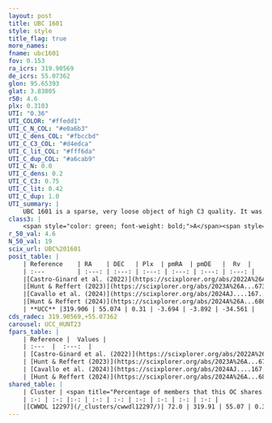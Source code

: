 ```yaml
---
layout: post
title: UBC 1601
style: style
title_flag: true
more_names: 
fname: ubc1601
fov: 0.153
ra_icrs: 319.90569
de_icrs: 55.07362
glon: 95.65393
glat: 3.83805
r50: 4.6
plx: 0.3103
UTI: "0.36"
UTI_COLOR: "#ffedd1"
UTI_C_N_COL: "#e0a6b3"
UTI_C_dens_COL: "#fbccbd"
UTI_C_C3_COL: "#d4edca"
UTI_C_lit_COL: "#fff6da"
UTI_C_dup_COL: "#a6cab9"
UTI_C_N: 0.0
UTI_C_dens: 0.2
UTI_C_C3: 0.75
UTI_C_lit: 0.42
UTI_C_dup: 1.0
UTI_summary: |
    UBC 1601 is a sparse, very loose object of high C3 quality. It was recently reported in the literature. This object shares a significant percentage of members with a later reported entry.<br><br><span style="color: #99180f; font-weight: bold;">Warning: </span>contains less than 25 stars with <i>P>0.5</i> estimated.
class3: |
    <span style="color: green; font-weight: bold;">A</span><span style="color: #FFC300; font-weight: bold;">B</span>
r_50_val: 4.6
N_50_val: 19
scix_url: UBC%201601
posit_table: |
    | Reference    | RA    | DEC   | Plx  | pmRA  | pmDE   |  Rv  |
    | :---         | :---: | :---: | :---: | :---: | :---: | :---: |
    |[Castro-Ginard et al. (2022)](https://scixplorer.org/abs/2022A%26A...661A.118C) | 319.91 | 55.06 | 0.3 | -3.69 | -3.87 | -- |
    |[Hunt & Reffert (2023)](https://scixplorer.org/abs/2023A%26A...673A.114H) | 319.926 | 55.08 | 0.309 | -3.686 | -3.872 | -34.634 |
    |[Cavallo et al. (2024)](https://scixplorer.org/abs/2024AJ....167...12C) | 319.9 | 55.07 | 0.317 | -- | -- | -- |
    |[Hunt & Reffert (2024)](https://scixplorer.org/abs/2024A%26A...686A..42H) | 319.926 | 55.08 | 0.309 | -3.686 | -3.872 | -34.634 |
    | **UCC** |319.906 | 55.074 | 0.31 | -3.694 | -3.892 | -34.561 | 
cds_radec: 319.90569,+55.07362
carousel: UCC_HUNT23
fpars_table: |
    | Reference |  Values |
    | :---  |  :---:  |
    | [Castro-Ginard et al. (2022)](https://scixplorer.org/abs/2022A%26A...661A.118C) | `AV=1.936, Dist=3547, logAge=8.008` |
    | [Hunt & Reffert (2023)](https://scixplorer.org/abs/2023A%26A...673A.114H) | `AV50=2.31, diffAV50=1.21, MOD50=12.3, logAge50=7.739` |
    | [Cavallo et al. (2024)](https://scixplorer.org/abs/2024AJ....167...12C) | `AV50=2.18, dMod50=12.11, logAge50=7.95, [Fe/H]50=0.25` |
    | [Hunt & Reffert (2024)](https://scixplorer.org/abs/2024A%26A...686A..42H) | `MassJ=220.179` |
shared_table: |
    | Cluster | <span title="Percentage of members that this OC shares with the ones listed">%</span>   | RA   | DEC   | Plx   | pmRA  | pmDE  | Rv | UTI |
    | :-: | :-: |:-: | :-: | :-: | :-: | :-: | :-: | :-: |
    |[CWWDL 12297](/_clusters/cwwdl12297/)| 72.0 | 319.91 | 55.07 | 0.3 | -3.67 | -3.84 | -- |0.08 |
---
```

